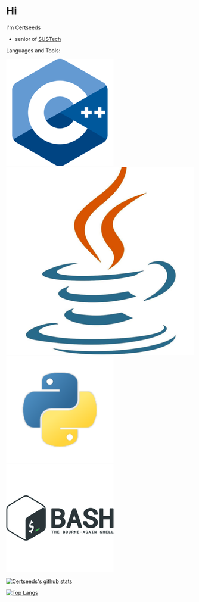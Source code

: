 # Hi

I'm Certseeds

+ senior of [SUSTech](https://www.sustech.edu.cn/)

Languages and Tools:

![cpp](https://raw.githubusercontent.com/github/explore/80688e429a7d4ef2fca1e82350fe8e3517d3494d/topics/cpp/cpp.png)
![java](https://raw.githubusercontent.com/github/explore/80688e429a7d4ef2fca1e82350fe8e3517d3494d/topics/java/java.png)
![python](https://raw.githubusercontent.com/github/explore/80688e429a7d4ef2fca1e82350fe8e3517d3494d/topics/python/python.png)
![bash](https://raw.githubusercontent.com/github/explore/80688e429a7d4ef2fca1e82350fe8e3517d3494d/topics/bash/bash.png)

[![Certseeds's github stats](https://github-readme-stats.vercel.app/api?username=Certseeds)](https://github.com/anuraghazra/github-readme-stats)

[![Top Langs](https://github-readme-stats.vercel.app/api/top-langs/?username=Certseeds&layout=compact)](https://github.com/anuraghazra/github-readme-stats)

<!--
**Certseeds/Certseeds** is a ✨ _special_ ✨ repository because its `README.md` (this file) appears on your GitHub profile.

Here are some ideas to get you started:

- 🔭 I’m currently working on ...
- 🌱 I’m currently learning ...
- 👯 I’m looking to collaborate on ...
- 🤔 I’m looking for help with ...
- 💬 Ask me about ...
- 📫 How to reach me: ...
- 😄 Pronouns: ...
- ⚡ Fun fact: ...
-->
